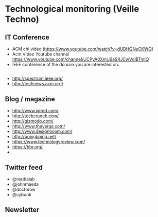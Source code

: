 # Technological monitoring (Veille Techno) 


## IT Conference 

* ACM chi video (https://www.youtube.com/watch?v=dUDHQNuCKWQ)
* Acm Video Youtube channel https://www.youtube.com/channel/UCPyA0XmU6aS4JCwVoIBTmIQ
* IEEE conference of the domain you are interested on. 

## 
* http://spectrum.ieee.org/
* http://technews.acm.org/

## Blog / magazine 

* http://www.wired.com/
* http://techcrunch.com/
* http://gizmodo.com/
* http://www.theverge.com/
* http://www.designboom.com/
* http://boingboing.net/
* https://www.technologyreview.com/
* https://hbr.org/
* 

## Twitter feed 

* @medialab
* @johnmaeda
* @doctorow
* @cybunk


## Newsletter 

